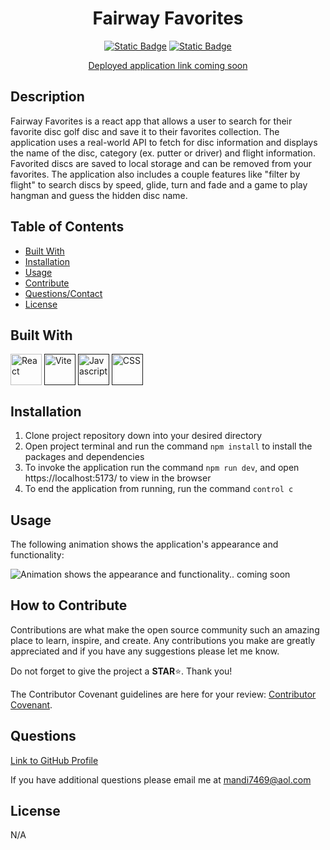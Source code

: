 <div align="center">

# Fairway Favorites

[![Static Badge](https://img.shields.io/badge/GitHub-mandi7469-darkgreen)](https://github.com/mandi7469)
[![Static Badge](https://img.shields.io/badge/LinkedIn-amandachanga-blue%20)](https://www.linkedin.com/in/amanda-changa/)

[Deployed application link coming soon]() 

</div>

## Description

Fairway Favorites is a react app that allows a user to search for their favorite disc golf disc and save it to their favorites collection. The application uses a real-world API to fetch for disc information and displays the name of the disc, category (ex. putter or driver) and flight information. Favorited discs are saved to local storage and can be removed from your favorites. The application also includes a couple features like "filter by flight" to search discs by speed, glide, turn and fade and a game to play hangman and guess the hidden disc name. 

## Table of Contents 

- [Built With](#built-with)
- [Installation](#installation)
- [Usage](#usage)
- [Contribute](#how-to-contribute)
- [Questions/Contact](#questions)
- [License](#license)

## Built With

[<img height="50" width="50" align="center" alt="React" src="https://cdn.jsdelivr.net/gh/devicons/devicon@latest/icons/react/react-original-wordmark.svg">](https://react.dev/)
[<img height="50" width="50" align="center" alt="Vite" src="https://cdn.jsdelivr.net/gh/devicons/devicon@latest/icons/vitejs/vitejs-original.svg">]()
[<img height="50" width="50" align="center" alt="Javascript" src="https://cdn.jsdelivr.net/gh/devicons/devicon@latest/icons/javascript/javascript-plain.svg"/>]() [<img height="50" width="50" align="center" alt="CSS" src="https://cdn.jsdelivr.net/gh/devicons/devicon@latest/icons/css3/css3-original-wordmark.svg"/>]()


## Installation

1. Clone project repository down into your desired directory
2. Open project terminal and run the command `npm install` to install the packages and dependencies
3. To invoke the application run the command `npm run dev`, and open https://localhost:5173/ to view in the browser 
4. To end the application from running, run the command `control c`

## Usage

The following animation shows the application's appearance and functionality:

![Animation shows the appearance and functionality.. coming soon]()

## How to Contribute

Contributions are what make the open source community such an amazing place to learn, inspire, and create. Any contributions you make are greatly appreciated and if you have any suggestions please let me know. 

Do not forget to give the project a **STAR**⭐. Thank you!

The Contributor Covenant guidelines are here for your review: [Contributor Covenant](https://www.contributor-covenant.org/).

## Questions

[Link to GitHub Profile](https://github.com/mandi7469)

If you have additional questions please email me at mandi7469@aol.com

## License

N/A